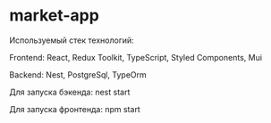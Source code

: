 # market-app

Используемый стек технологий:
 
 Frontend: React, Redux Toolkit, TypeScript, Styled Components, Mui
 
 Backend: Nest, PostgreSql, TypeOrm 

Для запуска бэкенда: nest start

Для запуска фронтенда: npm start
